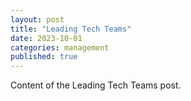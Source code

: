 ```yaml
---
layout: post
title: "Leading Tech Teams"
date: 2023-10-01
categories: management
published: true
---
```


Content of the Leading Tech Teams post.
